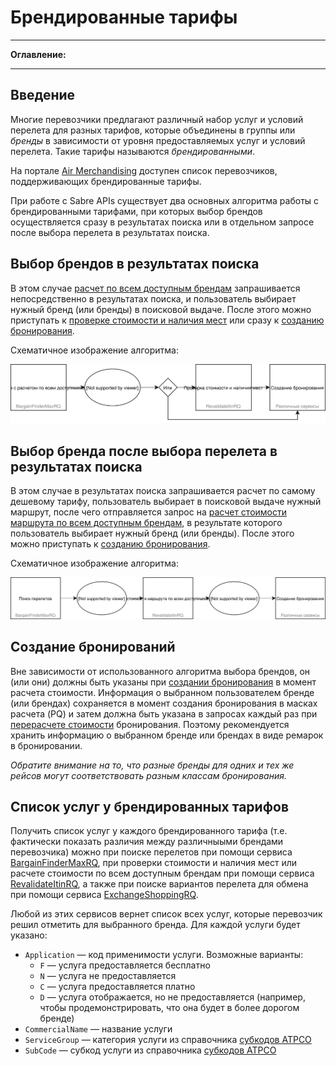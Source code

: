 # Брендированные тарифы

-----

**Оглавление:**
<!-- toc -->

-----

## Введение

Многие перевозчики предлагают различный набор услуг и условий перелета для разных тарифов, которые объединены в группы или *бренды* в зависимости от уровня предоставляемых услуг и условий перелета. Такие тарифы называются *брендированными*.

На портале [Air Merchandising](https://www.sabretravelnetwork.com/airmerchandising) доступен список перевозчиков, поддерживающих брендированные тарифы.

При работе с Sabre APIs существует два основных алгоритма работы с брендированными тарифами, при которых выбор брендов осуществляется сразу в результатах поиска или в отдельном запросе после выбора перелета в результатах поиска.

## Выбор брендов в результатах поиска

В этом случае [расчет по всем доступным брендам](shop.md#raschet_stoimosti_po_vsem_dostupnim_brendam) запрашивается непосредственно в результатах поиска, и пользователь выбирает нужный бренд (или бренды) в поисковой выдаче. После этого можно приступать к [проверке стоимости и наличия мест](revalidate-itinerary.md) или сразу к [созданию бронирования](create-booking.md).

Схематичное изображение алгоритма:

<img src="assets/svg/brands/shop-multiple-brands.svg"/>

## Выбор бренда после выбора перелета в результатах поиска

В этом случае в результатах поиска запрашивается расчет по самому дешевому тарифу, пользователь выбирает в поисковой выдаче нужный маршрут, после чего отправляется запрос на [расчет стоимости маршрута по всем доступным брендам](revalidate-itinerary.md#raschet_stoimosti_po_vsem_dostupnim_brendam), в результате которого пользователь выбирает нужный бренд (или бренды). После этого можно приступать к [созданию бронирования](create-booking.md).

Схематичное изображение алгоритма:

<img src="assets/svg/brands/upsell.svg"/>

## Создание бронирований

Вне зависимости от использованного алгоритма выбора брендов, он (или они) должны быть указаны при [создании бронирования](create-booking.md) в момент расчета стоимости. Информация о выбранном пользователем бренде (или брендах) сохраняется в момент создания бронирования в масках расчета (PQ) и затем должна быть указана в запросах каждый раз при [перерасчете стоимости](reprice-booking.md) бронирования. Поэтому рекомендуется хранить информацию о выбранном бренде или брендах в виде ремарок в бронировании.

*Обратите внимание на то, что разные бренды для одних и тех же рейсов могут соответствовать разным классам бронирования.*

## Список услуг у брендированных тарифов

Получить список услуг у каждого брендированного тарифа (т.е. фактически показать различия между различныыми брендами перевозчика) можно при поиске перелетов при помощи сервиса [BargainFinderMaxRQ](shop.md), при проверки стоимости и наличия мест или расчете стоимости по всем доступным брендам при помощи сервиса [RevalidateItinRQ](revalidate-itinerary.md), а также при поиске вариантов перелета для обмена при помощи сервиса [ExchangeShoppingRQ](shop-exchange-ticket.md).

Любой из этих сервисов вернет список всех услуг, которые перевозчик решил отметить для выбранного бренда. Для каждой услуги будет указано:
- ```Application``` — код применимости услуги. Возможные варианты:
    - ```F``` — услуга предоставляется бесплатно
    - ```N``` — услуга не предоставляется
    - ```C``` — услуга предоставляется платно
    - ```D``` — услуга отображается, но не предоставляется (например, чтобы продемонстрировать, что она будет в более дорогом бренде)
- ```CommercialName``` — название услуги
- ```ServiceGroup``` — категория услуги из справочника [субкодов ATPCO](https://www.atpco.net/sites/atpco-public/files/all_pdfs/Opt_Scvs_Industry_Sub_Codes_Online_C.pdf)
- ```SubCode``` — субкод услуги из справочника [субкодов ATPCO](https://www.atpco.net/sites/atpco-public/files/all_pdfs/Opt_Scvs_Industry_Sub_Codes_Online_C.pdf)
